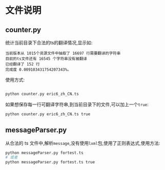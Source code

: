 # 文件说明

## counter.py

统计当前目录下合法的ts的翻译情况,显示如:
```
当前版本从 1015个资源文件中抽取了 16697 行需要翻译的字符串
目前的ts文件还有 16545 个字符串没有被翻译
已经翻译了 152 行
完成度 0.009103431754207343%。

```

使用方式:
```bash

python counter.py eric6_zh_CN.ts

```

如果想保存每一行可翻译字符串,到当前目录下的文件,可以加上一个`true`:
```bash
python counter.py eric6_zh_CN.ts true
```

##  messageParser.py

从合法的 ts 文件中,解析`message`,没有使用`lxml`包,使用了正则表达式,使用方法:
```bash
python messageParser.py fortest.ts
# 或者
python messageParser.py fortest.ts true
```

